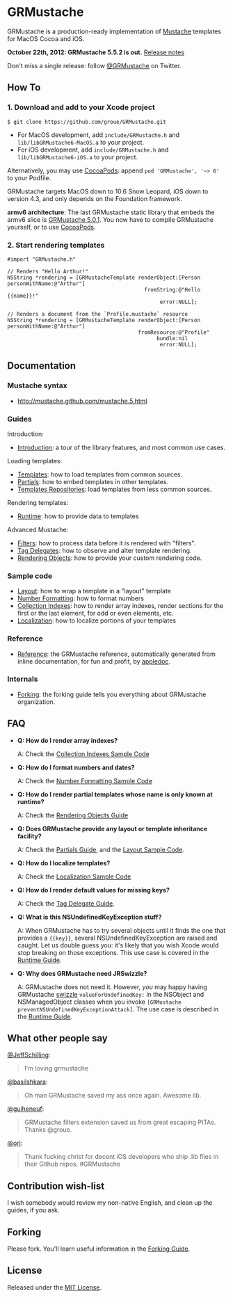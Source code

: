 GRMustache
==========

GRMustache is a production-ready implementation of [Mustache](http://mustache.github.com/) templates for MacOS Cocoa and iOS.

**October 22th, 2012: GRMustache 5.5.2 is out.** [Release notes](GRMustache/blob/master/RELEASE_NOTES.md)

Don't miss a single release: follow [@GRMustache](http://twitter.com/GRMustache) on Twitter.

How To
------

### 1. Download and add to your Xcode project

    $ git clone https://github.com/groue/GRMustache.git

- For MacOS development, add `include/GRMustache.h` and `lib/libGRMustache6-MacOS.a` to your project.
- For iOS development, add `include/GRMustache.h` and `lib/libGRMustache6-iOS.a` to your project.

Alternatively, you may use [CocoaPods](https://github.com/CocoaPods/CocoaPods): append `pod 'GRMustache', '~> 6'` to your Podfile.

GRMustache targets MacOS down to 10.6 Snow Leopard, iOS down to version 4.3, and only depends on the Foundation framework.

**armv6 architecture**: The last GRMustache static library that embeds the armv6 slice is [GRMustache 5.0.1](https://github.com/groue/GRMustache/tree/v5.0.1). You now have to compile GRMustache yourself, or to use [CocoaPods](https://github.com/CocoaPods/CocoaPods).

### 2. Start rendering templates

```objc
#import "GRMustache.h"

// Renders "Hello Arthur!"
NSString *rendering = [GRMustacheTemplate renderObject:[Person personWithName:@"Arthur"]
                                            fromString:@"Hello {{name}}!"
                                                 error:NULL];

// Renders a document from the `Profile.mustache` resource
NSString *rendering = [GRMustacheTemplate renderObject:[Person personWithName:@"Arthur"]
                                          fromResource:@"Profile"
                                                bundle:nil
                                                 error:NULL];
```


Documentation
-------------

### Mustache syntax

- http://mustache.github.com/mustache.5.html

### Guides

Introduction:

- [Introduction](GRMustache/blob/master/Guides/introduction.md): a tour of the library features, and most common use cases.

Loading templates:

- [Templates](GRMustache/blob/master/Guides/templates.md): how to load templates from common sources.
- [Partials](GRMustache/blob/master/Guides/partials.md): how to embed templates in other templates.
- [Templates Repositories](GRMustache/blob/master/Guides/template_repositories.md): load templates from less common sources.

Rendering templates:

- [Runtime](GRMustache/blob/master/Guides/runtime.md): how to provide data to templates

Advanced Mustache:

- [Filters](GRMustache/blob/master/Guides/filters.md): how to process data before it is rendered with "filters".
- [Tag Delegates](GRMustache/blob/master/Guides/delegate.md): how to observe and alter template rendering.
- [Rendering Objects](GRMustache/blob/master/Guides/rendering_objects.md): how to provide your custom rendering code.

### Sample code

- [Layout](GRMustache/tree/master/Guides/sample_code/layout): how to wrap a template in a "layout" template
- [Number Formatting](GRMustache/blob/master/Guides/sample_code/number_formatting.md): how to format numbers
- [Collection Indexes](GRMustache/blob/master/Guides/sample_code/indexes.md): how to render array indexes, render sections for the first or the last element, for odd or even elements, etc.
- [Localization](GRMustache/blob/master/Guides/sample_code/localization.md): how to localize portions of your templates

### Reference

- [Reference](http://groue.github.com/GRMustache/Reference/): the GRMustache reference, automatically generated from inline documentation, for fun and profit, by [appledoc](http://gentlebytes.com/appledoc/).

### Internals

- [Forking](GRMustache/blob/master/Guides/forking.md): the forking guide tells you everything about GRMustache organization.

FAQ
---

- **Q: How do I render array indexes?**
    
    A: Check the [Collection Indexes Sample Code](GRMustache/blob/master/Guides/sample_code/indexes.md)

- **Q: How do I format numbers and dates?**
    
    A: Check the [Number Formatting Sample Code](GRMustache/blob/master/Guides/sample_code/number_formatting.md)

- **Q: How do I render partial templates whose name is only known at runtime?**

    A: Check the [Rendering Objects Guide](GRMustache/blob/master/Guides/variable_tag_helpers.md)

- **Q: Does GRMustache provide any layout or template inheritance facility?**
    
    A: Check the [Partials Guide](GRMustache/blob/master/Guides/partials.md), and the [Layout Sample Code](GRMustache/tree/master/Guides/sample_code/layout).

- **Q: How do I localize templates?**

    A: Check the [Localization Sample Code](GRMustache/blob/master/Guides/sample_code/localization.md)

- **Q: How do I render default values for missing keys?**

    A: Check the [Tag Delegate Guide](GRMustache/blob/master/Guides/delegate.md).

- **Q: What is this NSUndefinedKeyException stuff?**

    A: When GRMustache has to try several objects until it finds the one that provides a `{{key}}`, several NSUndefinedKeyException are raised and caught. Let us double guess you: it's likely that you wish Xcode would stop breaking on those exceptions. This use case is covered in the [Runtime Guide](GRMustache/blob/master/Guides/runtime.md).

- **Q: Why does GRMustache need JRSwizzle?**

    A: GRMustache does not need it. However, *you* may happy having GRMustache [swizzle](http://www.mikeash.com/pyblog/friday-qa-2010-01-29-method-replacement-for-fun-and-profit.html) `valueForUndefinedKey:` in the NSObject and NSManagedObject classes when you invoke `[GRMustache preventNSUndefinedKeyExceptionAttack]`. The use case is described in the [Runtime Guide](GRMustache/blob/master/Guides/runtime.md).

What other people say
---------------------

[@JeffSchilling](https://twitter.com/jeffschilling/status/142374437776408577):

> I'm loving grmustache

[@basilshkara](https://twitter.com/basilshkara/status/218569924296187904):

> Oh man GRMustache saved my ass once again. Awesome lib.

[@guiheneuf](https://twitter.com/guiheneuf/status/249061029978460160):

> GRMustache filters extension saved us from great escaping PITAs. Thanks @groue.

[@orj](https://twitter.com/orj/status/195310301820878848):

> Thank fucking christ for decent iOS developers who ship .lib files in their Github repos. #GRMustache



Contribution wish-list
----------------------

I wish somebody would review my non-native English, and clean up the guides, if you ask.


Forking
-------

Please fork. You'll learn useful information in the [Forking Guide](GRMustache/blob/master/Guides/forking.md).


License
-------

Released under the [MIT License](GRMustache/blob/master/LICENSE).
